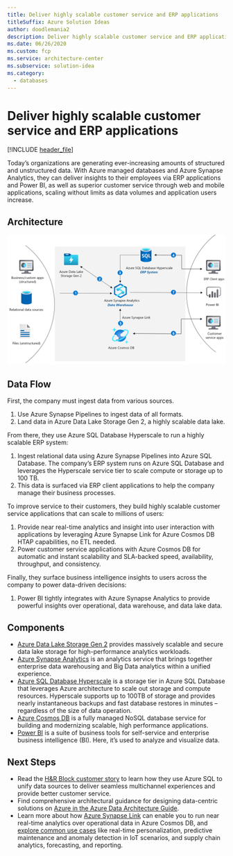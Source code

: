 ```yaml
---
title: Deliver highly scalable customer service and ERP applications
titleSuffix: Azure Solution Ideas
author: doodlemania2
description: Deliver highly scalable customer service and ERP applications with Azure SQL and Azure Cosmos DB 
ms.date: 06/26/2020
ms.custom: fcp
ms.service: architecture-center
ms.subservice: solution-idea
ms.category:
  - databases
---
```


# Deliver highly scalable customer service and ERP applications

[!INCLUDE [header_file](../../../includes/sol-idea-header.md)]

Today’s organizations are generating ever-increasing amounts of structured and unstructured data. With Azure managed databases and Azure Synapse Analytics, they can deliver insights to their employees via ERP applications and Power BI, as well as superior customer service through web and mobile applications, scaling without limits as data volumes and application users increase.

## Architecture

![Architecture Diagram](../media/erp-customer-service.png)

## Data Flow

First, the company must ingest data from various sources.

1. Use Azure Synapse Pipelines to ingest data of all formats.
2. Land data in Azure Data Lake Storage Gen 2, a highly scalable data lake.

From there, they use Azure SQL Database Hyperscale to run a highly scalable ERP system:

1. Ingest relational data using Azure Synapse Pipelines into Azure SQL Database. The company’s ERP system runs on Azure SQL Database and leverages the Hyperscale service tier to scale compute or storage up to 100 TB.
2. This data is surfaced via ERP client applications to help the company manage their business processes.

To improve service to their customers, they build highly scalable customer service applications that can scale to millions of users:

1. Provide near real-time analytics and insight into user interaction with applications by leveraging Azure Synapse Link for Azure Cosmos DB HTAP capabilities, no ETL needed.
2. Power customer service applications with Azure Cosmos DB for automatic and instant scalability and SLA-backed speed, availability, throughput, and consistency.

Finally, they surface business intelligence insights to users across the company to power data-driven decisions:

1. Power BI tightly integrates with Azure Synapse Analytics to provide powerful insights over operational, data warehouse, and data lake data.

## Components

- [Azure Data Lake Storage Gen 2](/azure/storage/blobs/data-lake-storage-introduction) provides massively scalable and secure data lake storage for high-performance analytics workloads.
- [Azure Synapse Analytics](/azure/synapse-analytics/sql-data-warehouse/sql-data-warehouse-overview-what-is) is an analytics service that brings together enterprise data warehousing and Big Data analytics within a unified experience.
- [Azure SQL Database Hyperscale](/azure/azure-sql/database/service-tier-hyperscale) is a storage tier in Azure SQL Database that leverages Azure architecture to scale out storage and compute resources.  Hyperscale supports up to 100TB of storage and provides nearly instantaneous backups and fast database restores in minutes – regardless of the size of data operation.
- [Azure Cosmos DB](/azure/cosmos-db/introduction) is a fully managed NoSQL database service for building and modernizing scalable, high performance applications.
- [Power BI](/power-bi/fundamentals/power-bi-overview) is a suite of business tools for self-service and enterprise business intelligence (BI). Here, it’s used to analyze and visualize data.

## Next Steps

- Read the [H&R Block customer story](https://customers.microsoft.com/story/724156-hr-block-professional-services-azure-sql-server) to learn how they use Azure SQL to unify data sources to deliver seamless multichannel experiences and provide better customer service.
- Find comprehensive architectural guidance for designing data-centric solutions on [Azure in the Azure Data Architecture Guide](../../data-guide/index.md).
- Learn more about how [Azure Synapse Link](/azure/cosmos-db/synapse-link) can enable you to run near real-time analytics over operational data in Azure Cosmos DB, and [explore common use cases](/azure/cosmos-db/synapse-link-use-cases) like real-time personalization, predictive maintenance and anomaly detection in IoT scenarios, and supply chain analytics, forecasting, and reporting.